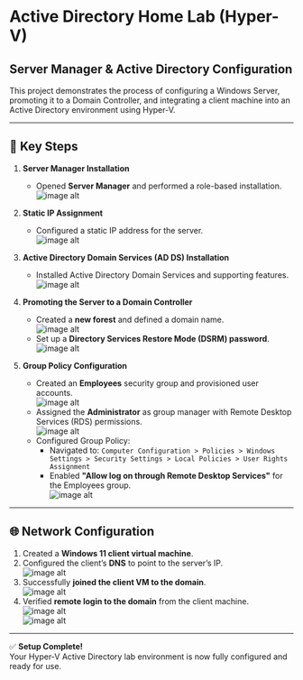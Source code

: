 # Active Directory Home Lab (Hyper-V)  
## Server Manager & Active Directory Configuration  

This project demonstrates the process of configuring a Windows Server, promoting it to a Domain Controller, and integrating a client machine into an Active Directory environment using Hyper-V.  

---

## 🚀 Key Steps  

1. **Server Manager Installation**  
   - Opened **Server Manager** and performed a role-based installation.  
   ![image alt](https://github.com/SethLove/Active-Directory-Home-Lab-Hyper-V-/blob/3525ffdb24cce117570641665badcae74c0c1dc1/Screenshot%202025-09-29%20191749.png)  

2. **Static IP Assignment**  
   - Configured a static IP address for the server.  
   ![image alt](https://github.com/SethLove/Active-Directory-Home-Lab-Hyper-V-/blob/3525ffdb24cce117570641665badcae74c0c1dc1/Screenshot%202025-09-29%20192655.png)  

3. **Active Directory Domain Services (AD DS) Installation**  
   - Installed Active Directory Domain Services and supporting features.  
   ![image alt](https://github.com/SethLove/Active-Directory-Home-Lab-Hyper-V-/blob/3525ffdb24cce117570641665badcae74c0c1dc1/Screenshot%202025-09-29%20191901.png)  

4. **Promoting the Server to a Domain Controller**  
   - Created a **new forest** and defined a domain name.  
   ![image alt](https://github.com/SethLove/Active-Directory-Home-Lab-Hyper-V-/blob/3525ffdb24cce117570641665badcae74c0c1dc1/Screenshot%202025-09-29%20193307.png)  
   - Set up a **Directory Services Restore Mode (DSRM) password**.  
   ![image alt](https://github.com/SethLove/Active-Directory-Home-Lab-Hyper-V-/blob/3525ffdb24cce117570641665badcae74c0c1dc1/Screenshot%202025-09-29%20193343.png)  

5. **Group Policy Configuration**  
   - Created an **Employees** security group and provisioned user accounts.  
   ![image alt](https://github.com/SethLove/Active-Directory-Home-Lab-Hyper-V-/blob/3525ffdb24cce117570641665badcae74c0c1dc1/Screenshot%202025-09-29%20194724.png)  
   - Assigned the **Administrator** as group manager with Remote Desktop Services (RDS) permissions.  
   ![image alt](https://github.com/SethLove/Active-Directory-Home-Lab-Hyper-V-/blob/3525ffdb24cce117570641665badcae74c0c1dc1/Screenshot%202025-09-29%20194730.png)  
   - Configured Group Policy:  
     - Navigated to: `Computer Configuration > Policies > Windows Settings > Security Settings > Local Policies > User Rights Assignment`  
     - Enabled **"Allow log on through Remote Desktop Services"** for the Employees group.  
     ![image alt](https://github.com/SethLove/Active-Directory-Home-Lab-Hyper-V-/blob/3525ffdb24cce117570641665badcae74c0c1dc1/Screenshot%202025-09-29%20195636.png)  

---

## 🌐 Network Configuration  

1. Created a **Windows 11 client virtual machine**.  
2. Configured the client’s **DNS** to point to the server’s IP.  
   ![image alt](https://github.com/SethLove/Active-Directory-Home-Lab-Hyper-V-/blob/3525ffdb24cce117570641665badcae74c0c1dc1/Screenshot%202025-09-29%20200820.png)  
3. Successfully **joined the client VM to the domain**.  
   ![image alt](https://github.com/SethLove/Active-Directory-Home-Lab-Hyper-V-/blob/3525ffdb24cce117570641665badcae74c0c1dc1/Screenshot%202025-09-29%20201319.png)  
4. Verified **remote login to the domain** from the client machine.  
   ![image alt](https://github.com/SethLove/Active-Directory-Home-Lab-Hyper-V-/blob/3525ffdb24cce117570641665badcae74c0c1dc1/Screenshot%202025-09-29%20201544.png)  
   ![image alt](https://github.com/SethLove/Active-Directory-Home-Lab-Hyper-V-/blob/3525ffdb24cce117570641665badcae74c0c1dc1/Screenshot%202025-09-29%20201757.png)  

---

✅ **Setup Complete!**  
Your Hyper-V Active Directory lab environment is now fully configured and ready for use.  
